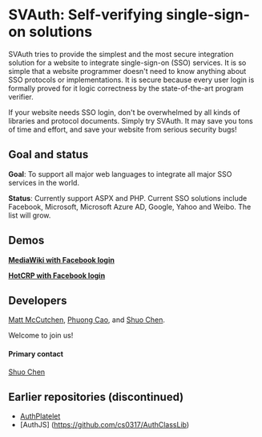 # SVAuth: Self-verifying single-sign-on solutions

SVAuth tries to provide the simplest and the most secure integration solution for a website to integrate single-sign-on (SSO) services. It is so simple that a website programmer doesn't need to know anything about SSO protocols or implementations. It is secure because every user login is formally proved for it logic correctness by the state-of-the-art program verifier. 

If your website needs SSO login, don't be overwhelmed by all kinds of libraries and protocol documents. Simply try SVAuth. It may save you tons of time and effort, and save your website from serious security bugs!

## Goal and status

**Goal**: To support all major web languages to integrate all major SSO services in the world.

**Status**: Currently support ASPX and PHP. Current SSO solutions include Facebook, Microsoft, Microsoft Azure AD, Google, Yahoo and Weibo. The list will grow.

## Demos
[**MediaWiki with Facebook login**](http://authjs.westus.cloudapp.azure.com)

[**HotCRP with Facebook login**](http://authjs.westus.cloudapp.azure.com:8000)

## Developers
[Matt McCutchen](mailto:%22Matt%20McCutchen%22%20%3Cmatt@mattmccutchen.net%3E),
[Phuong Cao](https://www.linkedin.com/in/pmcao),
and [Shuo Chen](http://research.microsoft.com/en-us/people/shuochen/).

Welcome to join us!

#### Primary contact
[Shuo Chen](mailto:shuochen@microsoft.com)

## Earlier repositories (discontinued)

* [AuthPlatelet](https://github.com/AuthPlatelet/AuthPlatelet)
* [AuthJS] (https://github.com/cs0317/AuthClassLib)